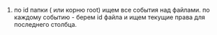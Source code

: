 1. по id папки ( или корню root) ищем все события над файлами.
по каждому событию - берем id файла и ищем текущие права для последнего столбца.
